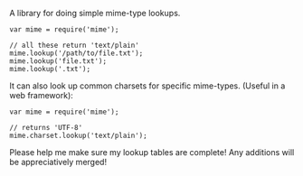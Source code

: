 A library for doing simple mime-type lookups.

    var mime = require('mime');

    // all these return 'text/plain'
    mime.lookup('/path/to/file.txt');
    mime.lookup('file.txt');
    mime.lookup('.txt');

It can also look up common charsets for specific mime-types. (Useful in a web
framework):

    var mime = require('mime');

    // returns 'UTF-8'
    mime.charset.lookup('text/plain');

Please help me make sure my lookup tables are complete!  Any additions will be
appreciatively merged!

